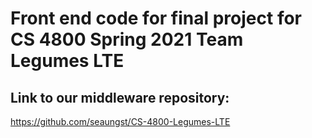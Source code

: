 # Front end code for final project for CS 4800 Spring 2021 Team Legumes LTE

## Link to our middleware repository:
https://github.com/seaungst/CS-4800-Legumes-LTE

